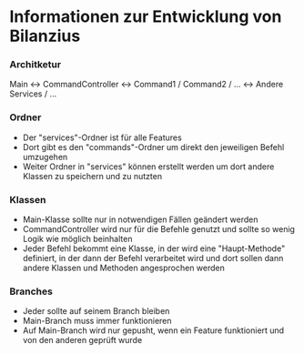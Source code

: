 # Informationen zur Entwicklung von Bilanzius

### Architketur

Main <-> CommandController <-> Command1 / Command2 / ... <-> Andere Services / ...

### Ordner

- Der "services"-Ordner ist für alle Features
- Dort gibt es den "commands"-Ordner um direkt den jeweiligen Befehl umzugehen
- Weiter Ordner in "services" können erstellt werden um dort andere Klassen zu speichern und zu nutzten

### Klassen

- Main-Klasse sollte nur in notwendigen Fällen geändert werden
- CommandController wird nur für die Befehle genutzt und sollte so wenig Logik wie möglich beinhalten
- Jeder Befehl bekommt eine Klasse, in der wird eine "Haupt-Methode" definiert, in der dann der Befehl verarbeitet wird und dort sollen dann andere Klassen und Methoden angesprochen werden

### Branches

- Jeder sollte auf seinem Branch bleiben
- Main-Branch muss immer funktionieren
- Auf Main-Branch wird nur gepusht, wenn ein Feature funktioniert und von den anderen geprüft wurde

